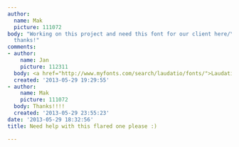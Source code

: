 ```yaml
---
author:
  name: Mak
  picture: 111072
body: "Working on this project and need this font for our client here/\r\n\r\nFuture
  thanks!"
comments:
- author:
    name: Jan
    picture: 112311
  body: <a href="http://www.myfonts.com/search/laudatio/fonts/">Laudatio</a>.
  created: '2013-05-29 19:29:55'
- author:
    name: Mak
    picture: 111072
  body: Thanks!!!!
  created: '2013-05-29 23:55:23'
date: '2013-05-29 18:32:56'
title: Need help with this flared one please :)

---
```

